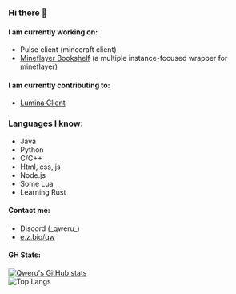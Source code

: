 ### Hi there 👋

#### I am currently working on:
- Pulse client (minecraft client)
- [Mineflayer Bookshelf](https://github.com/gkursi/mineflayer-bookshelf/) (a multiple instance-focused wrapper for mineflayer)
#### I am currently contributing to:

- ~~[Lumina Client](https://luminaclient.com)~~

### Languages I know:

- Java
- Python
- C/C++
- Html, css, js
- Node.js
- Some Lua
- Learning Rust

#### Contact me:
- Discord (\_qweru\_)
- [e.z.bio/qw](https://e-z.bio/qw)
#### GH Stats:
  [![Qweru's GitHub stats](https://github-readme-stats.vercel.app/api?username=gkursi&show_icons=true&theme=radical&show=prs_merged)](https://github.com/anuraghazra/github-readme-stats)<br>
  ![Top Langs](https://github-readme-stats.vercel.app/api/top-langs/?username=gkursi&theme=radical)
